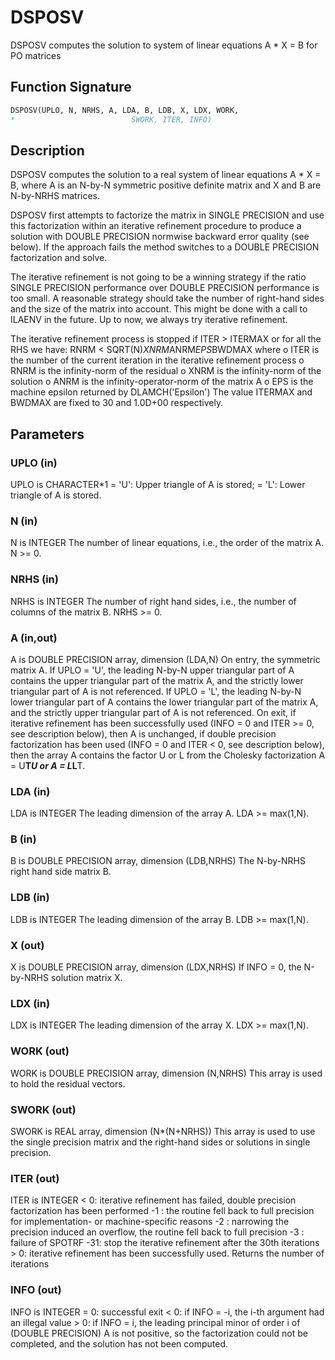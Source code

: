 # DSPOSV

DSPOSV computes the solution to system of linear equations A * X = B for PO matrices

## Function Signature

```fortran
DSPOSV(UPLO, N, NRHS, A, LDA, B, LDB, X, LDX, WORK,
*                          SWORK, ITER, INFO)
```

## Description


 DSPOSV computes the solution to a real system of linear equations
    A * X = B,
 where A is an N-by-N symmetric positive definite matrix and X and B
 are N-by-NRHS matrices.

 DSPOSV first attempts to factorize the matrix in SINGLE PRECISION
 and use this factorization within an iterative refinement procedure
 to produce a solution with DOUBLE PRECISION normwise backward error
 quality (see below). If the approach fails the method switches to a
 DOUBLE PRECISION factorization and solve.

 The iterative refinement is not going to be a winning strategy if
 the ratio SINGLE PRECISION performance over DOUBLE PRECISION
 performance is too small. A reasonable strategy should take the
 number of right-hand sides and the size of the matrix into account.
 This might be done with a call to ILAENV in the future. Up to now, we
 always try iterative refinement.

 The iterative refinement process is stopped if
     ITER > ITERMAX
 or for all the RHS we have:
     RNRM < SQRT(N)*XNRM*ANRM*EPS*BWDMAX
 where
     o ITER is the number of the current iteration in the iterative
       refinement process
     o RNRM is the infinity-norm of the residual
     o XNRM is the infinity-norm of the solution
     o ANRM is the infinity-operator-norm of the matrix A
     o EPS is the machine epsilon returned by DLAMCH('Epsilon')
 The value ITERMAX and BWDMAX are fixed to 30 and 1.0D+00
 respectively.

## Parameters

### UPLO (in)

UPLO is CHARACTER*1 = 'U': Upper triangle of A is stored; = 'L': Lower triangle of A is stored.

### N (in)

N is INTEGER The number of linear equations, i.e., the order of the matrix A. N >= 0.

### NRHS (in)

NRHS is INTEGER The number of right hand sides, i.e., the number of columns of the matrix B. NRHS >= 0.

### A (in,out)

A is DOUBLE PRECISION array, dimension (LDA,N) On entry, the symmetric matrix A. If UPLO = 'U', the leading N-by-N upper triangular part of A contains the upper triangular part of the matrix A, and the strictly lower triangular part of A is not referenced. If UPLO = 'L', the leading N-by-N lower triangular part of A contains the lower triangular part of the matrix A, and the strictly upper triangular part of A is not referenced. On exit, if iterative refinement has been successfully used (INFO = 0 and ITER >= 0, see description below), then A is unchanged, if double precision factorization has been used (INFO = 0 and ITER < 0, see description below), then the array A contains the factor U or L from the Cholesky factorization A = U**T*U or A = L*L**T.

### LDA (in)

LDA is INTEGER The leading dimension of the array A. LDA >= max(1,N).

### B (in)

B is DOUBLE PRECISION array, dimension (LDB,NRHS) The N-by-NRHS right hand side matrix B.

### LDB (in)

LDB is INTEGER The leading dimension of the array B. LDB >= max(1,N).

### X (out)

X is DOUBLE PRECISION array, dimension (LDX,NRHS) If INFO = 0, the N-by-NRHS solution matrix X.

### LDX (in)

LDX is INTEGER The leading dimension of the array X. LDX >= max(1,N).

### WORK (out)

WORK is DOUBLE PRECISION array, dimension (N,NRHS) This array is used to hold the residual vectors.

### SWORK (out)

SWORK is REAL array, dimension (N*(N+NRHS)) This array is used to use the single precision matrix and the right-hand sides or solutions in single precision.

### ITER (out)

ITER is INTEGER < 0: iterative refinement has failed, double precision factorization has been performed -1 : the routine fell back to full precision for implementation- or machine-specific reasons -2 : narrowing the precision induced an overflow, the routine fell back to full precision -3 : failure of SPOTRF -31: stop the iterative refinement after the 30th iterations > 0: iterative refinement has been successfully used. Returns the number of iterations

### INFO (out)

INFO is INTEGER = 0: successful exit < 0: if INFO = -i, the i-th argument had an illegal value > 0: if INFO = i, the leading principal minor of order i of (DOUBLE PRECISION) A is not positive, so the factorization could not be completed, and the solution has not been computed.

